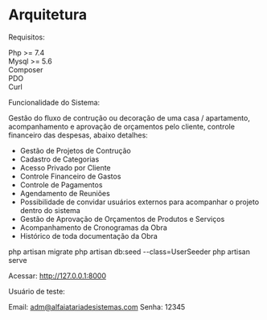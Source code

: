 # Arquitetura

Requisitos:

Php >= 7.4<br>
Mysql >= 5.6<br>
Composer<br>
PDO<br>
Curl<br>

Funcionalidade do Sistema:

Gestão do fluxo de contrução ou decoração de uma casa / apartamento, acompanhamento e aprovação de orçamentos pelo cliente, controle financeiro das despesas, abaixo detalhes:

* Gestão de Projetos de Contrução
* Cadastro de Categorias
* Acesso Privado por Cliente
* Controle Financeiro de Gastos
* Controle de Pagamentos
* Agendamento de Reuniões
* Possibilidade de convidar usuários externos para acompanhar o projeto dentro do sistema
* Gestão de Aprovação de Orçamentos de Produtos e Serviços 
* Acompanhamento de Cronogramas da Obra
* Histórico de toda documentação da Obra

php artisan migrate
php artisan db:seed --class=UserSeeder
php artisan serve

Acessar: 
http://127.0.0.1:8000

Usuário de teste:

Email: adm@alfaiatariadesistemas.com
Senha: 12345
